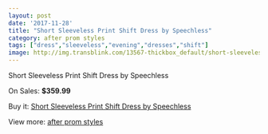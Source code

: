 ```yaml
---
layout: post
date: '2017-11-28'
title: "Short Sleeveless Print Shift Dress by Speechless"
category: after prom styles
tags: ["dress","sleeveless","evening","dresses","shift"]
image: http://img.transblink.com/13567-thickbox_default/short-sleeveless-print-shift-dress-by-speechless.jpg
---
```

Short Sleeveless Print Shift Dress by Speechless

On Sales: **$359.99**
<a href="https://www.transblink.com/en/after-prom-styles/4349-short-sleeveless-print-shift-dress-by-speechless.html"><amp-img layout="responsive" width="600" height="600" src="//img.transblink.com/13567-thickbox_default/short-sleeveless-print-shift-dress-by-speechless.jpg" alt="Short Sleeveless Print Shift Dress by Speechless 0" /></a>
<a href="https://www.transblink.com/en/after-prom-styles/4349-short-sleeveless-print-shift-dress-by-speechless.html"><amp-img layout="responsive" width="600" height="600" src="//img.transblink.com/13569-thickbox_default/short-sleeveless-print-shift-dress-by-speechless.jpg" alt="Short Sleeveless Print Shift Dress by Speechless 1" /></a>
<a href="https://www.transblink.com/en/after-prom-styles/4349-short-sleeveless-print-shift-dress-by-speechless.html"><amp-img layout="responsive" width="600" height="600" src="//img.transblink.com/13568-thickbox_default/short-sleeveless-print-shift-dress-by-speechless.jpg" alt="Short Sleeveless Print Shift Dress by Speechless 2" /></a>

Buy it: [Short Sleeveless Print Shift Dress by Speechless](https://www.transblink.com/en/after-prom-styles/4349-short-sleeveless-print-shift-dress-by-speechless.html "Short Sleeveless Print Shift Dress by Speechless")

View more: [after prom styles](https://www.transblink.com/en/55-after-prom-styles "after prom styles")
